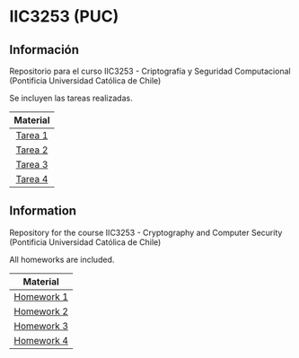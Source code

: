 IIC3253 (PUC)
=============

Información
-----------

Repositorio para el curso IIC3253 - Criptografía y Seguridad Computacional (Pontificia Universidad Católica de Chile)

Se incluyen las tareas realizadas.

|Material|
|:-:|
|[Tarea 1](T1)|
|[Tarea 2](T2)|
|[Tarea 3](T3)|
|[Tarea 4](T4)|



Information
-----------

Repository for the course IIC3253 - Cryptography and Computer Security (Pontificia Universidad Católica de Chile)

All homeworks are included.

|Material|
|:-:|
|[Homework 1](T1)|
|[Homework 2](T2)|
|[Homework 3](T3)|
|[Homework 4](T4)|
